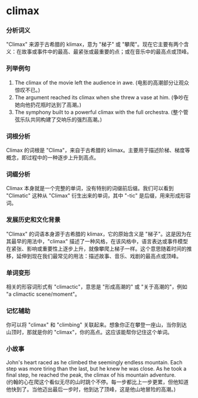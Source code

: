 # climax

### 分析词义

  

"Climax" 来源于古希腊的 klimax，意为 "梯子" 或 "攀爬"。现在它主要有两个含义：在故事或事件中的最高、最紧张或最重要的点；或在音乐中的最高点或顶峰。

  

### 列举例句

  

1.  The climax of the movie left the audience in awe. (电影的高潮部分让观众惊叹不已。)
2.  The argument reached its climax when she threw a vase at him. (争吵在她向他扔花瓶时达到了高潮。)
3.  The symphony built to a powerful climax with the full orchestra. (整个管弦乐队共同构建了交响乐的强烈高潮。)

  

### 词根分析

  

Climax 的词根是 "Clima"，来自于古希腊的 klimax。主要用于描述阶梯、梯度等概念，即过程中的一种逐步上升到高点。

  

### 词缀分析

  

Climax 本身就是一个完整的单词，没有特别的词缀前后缀。我们可以看到 "Climatic" 这种从 "Climax" 衍生出来的单词，其中 "-tic" 是后缀，用来形成形容词。

  

### 发展历史和文化背景

  

"Climax" 的词语本身源于古希腊的 klimax，它的原始含义是 "梯子"。这是因为在其最早的用法中，"climax" 描述了一种风格，在该风格中，语言表达或事件模型在紧张、影响或重要性上逐步上升，就像攀爬上梯子一样。这个意思随着时间的推移，延伸到现在我们最常见的用法：描述故事、音乐、戏剧的最高点或顶峰。

  

### 单词变形

  

相关的形容词形式有 "climactic"，意思是 "形成高潮的" 或 "关于高潮的"，例如 "a climactic scene/moment"。

  

### 记忆辅助

  

你可以将 "climax" 和 "climbing" 关联起来。想象你正在攀登一座山，当你到达山顶时，那就是你的 "climax"，你的高点。这应该能帮你记住这个单词。

  

### 小故事

  

John's heart raced as he climbed the seemingly endless mountain. Each step was more tiring than the last, but he knew he was close. As he took a final step, he reached the peak, the climax of his mountain adventure.  
(约翰的心在爬这个看似无尽的山时跳个不停。每一步都比上一步更累，但他知道他快到了。当他迈出最后一步时，他到达了顶峰，这是他山地冒险的高潮。)
